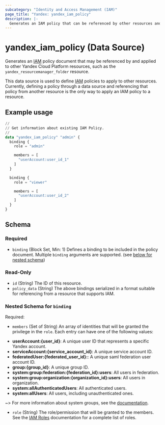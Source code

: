 ```yaml
---
subcategory: "Identity and Access Management (IAM)"
page_title: "Yandex: yandex_iam_policy"
description: |-
  Generates an IAM policy that can be referenced by other resources and applied to them.
---
```


# yandex_iam_policy (Data Source)

Generates an [IAM](https://yandex.cloud/docs/iam/) policy document that may be referenced by and applied to other Yandex Cloud Platform resources, such as the `yandex_resourcemanager_folder` resource.

This data source is used to define [IAM](https://yandex.cloud/docs/iam/) policies to apply to other resources. Currently, defining a policy through a data source and referencing that policy from another resource is the only way to apply an IAM policy to a resource.

## Example usage

```terraform
//
// Get information about existing IAM Policy.
//
data "yandex_iam_policy" "admin" {
  binding {
    role = "admin"

    members = [
      "userAccount:user_id_1"
    ]
  }

  binding {
    role = "viewer"

    members = [
      "userAccount:user_id_2"
    ]
  }
}
```

<!-- schema generated by tfplugindocs -->
## Schema

### Required

- `binding` (Block Set, Min: 1) Defines a binding to be included in the policy document. Multiple `binding` arguments are supported. (see [below for nested schema](#nestedblock--binding))

### Read-Only

- `id` (String) The ID of this resource.
- `policy_data` (String) The above bindings serialized in a format suitable for referencing from a resource that supports IAM.

<a id="nestedblock--binding"></a>
### Nested Schema for `binding`

Required:

- `members` (Set of String) An array of identities that will be granted the privilege in the `role`. Each entry can have one of the following values:
* **userAccount:{user_id}**: A unique user ID that represents a specific Yandex account.
* **serviceAccount:{service_account_id}**: A unique service account ID.
* **federatedUser:{federated_user_id}:**: A unique saml federation user account ID.
* **group:{group_id}**: A unique group ID.
* **system:group:federation:{federation_id}:users**: All users in federation.
* **system:group:organization:{organization_id}:users**: All users in organization.
* **system:allAuthenticatedUsers**: All authenticated users.
* **system:allUsers**: All users, including unauthenticated ones.

~> For more information about system groups, see the [documentation](https://yandex.cloud/docs/iam/concepts/access-control/system-group).
- `role` (String) The role/permission that will be granted to the members. See the [IAM Roles](https://yandex.cloud/docs/iam/concepts/access-control/roles) documentation for a complete list of roles.
